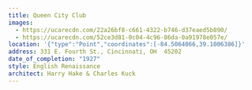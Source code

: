 ```yaml
---
title: Queen City Club
images:
  - https://ucarecdn.com/22a26bf8-c661-4322-b746-d37eaed5b890/
  - https://ucarecdn.com/52ce3d81-0c04-4c96-86da-0a91978e057e/
location: '{"type":"Point","coordinates":[-84.5064066,39.1006386]}'
address: 331 E. Fourth St., Cincinnati, OH  45202
date_of_completion: "1927"
style: English Renaissance
architect: Harry Hake & Charles Kuck
---
```

